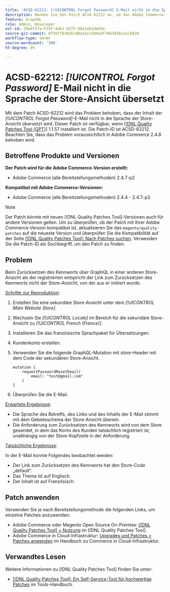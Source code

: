 ```yaml
---
title: 'ACSD-62212: [!UICONTROL Forgot Password] E-Mail nicht in die Sprache der Store-Ansicht übersetzt'
description: Wenden Sie den Patch ACSD-62212 an, um das Adobe Commerce-Problem zu beheben, bei dem der Inhalt der *[!UICONTROL Forgot Password]*-E-Mail nicht in die Sprache der Shop-Ansicht übersetzt wird.
feature: GraphQL
role: Admin, Developer
exl-id: 29e6f2fa-574f-4ab1-82f5-88e1eb1de83e
source-git-commit: 8f39f7838d5c98a1dcc584edf766393012ec8820
workflow-type: tm+mt
source-wordcount: '390'
ht-degree: 0%

---
```


# ACSD-62212: *[!UICONTROL Forgot Password]* E-Mail nicht in die Sprache der Store-Ansicht übersetzt

Mit dem Patch ACSD-62212 wird das Problem behoben, dass der Inhalt der *[!UICONTROL Forgot Password]*-E-Mail nicht in die Sprache der Store-Ansicht übersetzt wird. Dieser Patch ist verfügbar, wenn [[!DNL Quality Patches Tool (QPT)]](https://experienceleague.adobe.com/docs/commerce-operations/tools/quality-patches-tool/usage.html?lang=de) 1.1.57 installiert ist. Die Patch-ID ist ACSD-62212. Beachten Sie, dass das Problem voraussichtlich in Adobe Commerce 2.4.8 behoben wird.

## Betroffene Produkte und Versionen

**Der Patch wird für die Adobe Commerce-Version erstellt:**

* Adobe Commerce (alle Bereitstellungsmethoden) 2.4.7-p2

**Kompatibel mit Adobe Commerce-Versionen:**

* Adobe Commerce (alle Bereitstellungsmethoden) 2.4.4 - 2.4.7-p3

>[!NOTE]
>
>Der Patch könnte mit neuen [!DNL Quality Patches Tool]-Versionen auch für andere Versionen gelten. Um zu überprüfen, ob der Patch mit Ihrer Adobe Commerce-Version kompatibel ist, aktualisieren Sie das `magento/quality-patches` auf die neueste Version und überprüfen Sie die Kompatibilität auf der Seite [[!DNL Quality Patches Tool]: Nach Patches suchen](https://experienceleague.adobe.com/tools/commerce-quality-patches/index.html?lang=de). Verwenden Sie die Patch-ID als Suchbegriff, um den Patch zu finden.

## Problem

Beim Zurücksetzen des Kennworts über GraphQL in einer anderen Store-Ansicht als der registrierten entspricht der Link zum Zurücksetzen des Kennworts nicht der Store-Ansicht, von der aus er initiiert wurde.

<u>Schritte zur Reproduktion</u>:

1. Erstellen Sie eine sekundäre Store-Ansicht unter dem *[!UICONTROL Main Website Store]*.
1. Wechseln Sie *[!UICONTROL Locale]* im Bereich für die sekundäre Store-Ansicht zu *[!UICONTROL French (France)]*.
1. Installieren Sie das französische Sprachpaket für Übersetzungen.
1. Kundenkonto erstellen.
1. Verwenden Sie die folgende GraphQL-Mutation mit *store*-Header mit dem Code der sekundären Store-Ansicht.

   ```
   mutation {
       requestPasswordResetEmail(
           email: "test@gmail.com"
       )
   }
   ```

1. Überprüfen Sie die E-Mail.

<u>Erwartete Ergebnisse</u>:

* Die Sprache des Betreffs, des Links und des Inhalts der E-Mail stimmt mit dem Gebietsschema der Store-Ansicht überein.
* Die Anforderung zum Zurücksetzen des Kennworts wird von dem Store gesendet, in dem das Konto des Kunden tatsächlich registriert ist, unabhängig von der Store-Kopfzeile in der Anforderung.

<u>Tatsächliche Ergebnisse</u>:

In der E-Mail konnte Folgendes beobachtet werden:

* Der Link zum Zurücksetzen des Kennworts hat den Store-Code „default“.
* Das Thema ist auf Englisch.
* Der Inhalt ist auf Französisch.

## Patch anwenden

Verwenden Sie je nach Bereitstellungsmethode die folgenden Links, um einzelne Patches anzuwenden:

* Adobe Commerce oder Magento Open Source On-Premise: [[!DNL Quality Patches Tool] > Nutzung](/help/tools/quality-patches-tool/usage.md) im [!DNL Quality Patches Tool].
* Adobe Commerce in Cloud-Infrastruktur: [Upgrades und Patches > Patches anwenden](https://experienceleague.adobe.com/docs/commerce-cloud-service/user-guide/develop/upgrade/apply-patches.html?lang=de) im Handbuch zu Commerce in Cloud-Infrastruktur.

## Verwandtes Lesen

Weitere Informationen zu [!DNL Quality Patches Tool] finden Sie unter:

* [[!DNL Quality Patches Tool]: Ein Self-Service-Tool für hochwertige Patches](/help/tools/quality-patches-tool/quality-patches-tool-to-self-serve-quality-patches.md) im Tools-Handbuch.
